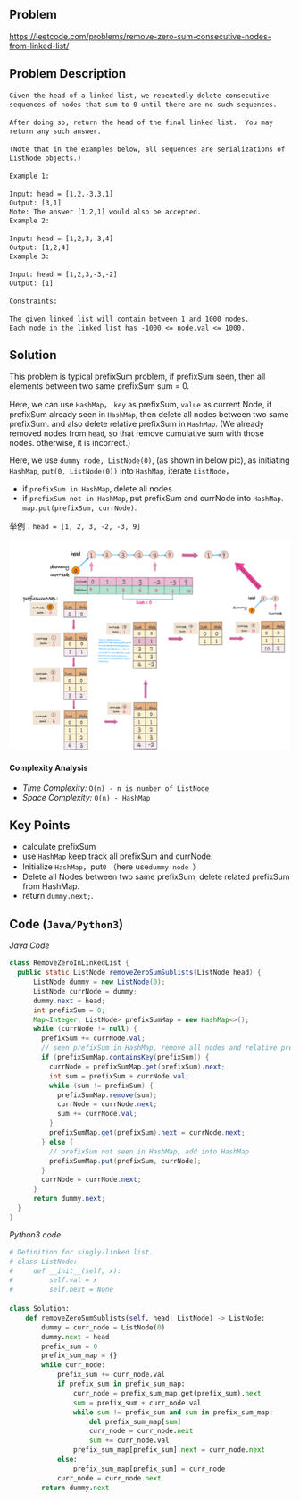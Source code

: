 ## Problem
https://leetcode.com/problems/remove-zero-sum-consecutive-nodes-from-linked-list/

## Problem Description
```
Given the head of a linked list, we repeatedly delete consecutive sequences of nodes that sum to 0 until there are no such sequences.
   
After doing so, return the head of the final linked list.  You may return any such answer.

(Note that in the examples below, all sequences are serializations of ListNode objects.)

Example 1:

Input: head = [1,2,-3,3,1]
Output: [3,1]
Note: The answer [1,2,1] would also be accepted.
Example 2:

Input: head = [1,2,3,-3,4]
Output: [1,2,4]
Example 3:

Input: head = [1,2,3,-3,-2]
Output: [1]

Constraints:

The given linked list will contain between 1 and 1000 nodes.
Each node in the linked list has -1000 <= node.val <= 1000.

```

## Solution
This problem is typical prefixSum problem, if prefixSum seen, then all elements between two same prefixSum sum = 0.

Here, we can use `HashMap`， `key` as prefixSum, `value` as current Node, if prefixSum already seen in `HashMap`, then delete all nodes between two same prefixSum.
and also delete relative prefixSum in `HashMap`. (We already removed nodes from `head`, so that remove cumulative sum with those nodes. otherwise, it is incorrect.) 

Here, we use `dummy node, ListNode(0)`, (as shown in below pic), as initiating `HashMap`, `put(0, ListNode(0))` into `HashMap`, iterate `ListNode`，
- if `prefixSum in HashMap`, delete all nodes
- if `prefixSum not in HashMap`, put prefixSum and currNode into `HashMap`. `map.put(prefixSum, currNode)`.

举例：`head = [1, 2, 3, -2, -3, 9]`

![1171 example remove zero](../../assets/leetcode/1171.remove-zero-sum-consecutive-nodes-from-linked-list.PNG)

#### Complexity Analysis
- *Time Complexity:* `O(n) - n is number of ListNode`
- *Space Complexity:* `O(n) - HashMap`

## Key Points
- calculate prefixSum
- use `HashMap` keep track all prefixSum and currNode.
- Initialize `HashMap`，put`0` （here use`dummy node `）
- Delete all Nodes between two same prefixSum, delete related prefixSum from HashMap.
- return `dummy.next;`.

## Code (`Java/Python3`)
*Java Code*
```java
class RemoveZeroInLinkedList {
  public static ListNode removeZeroSumSublists(ListNode head) {
      ListNode dummy = new ListNode(0);
      ListNode currNode = dummy;
      dummy.next = head;
      int prefixSum = 0;
      Map<Integer, ListNode> prefixSumMap = new HashMap<>();
      while (currNode != null) {
        prefixSum += currNode.val;
        // seen prefixSum in HashMap, remove all nodes and relative prefixSum from HashMap
        if (prefixSumMap.containsKey(prefixSum)) {
          currNode = prefixSumMap.get(prefixSum).next;
          int sum = prefixSum + currNode.val;
          while (sum != prefixSum) {
            prefixSumMap.remove(sum);
            currNode = currNode.next;
            sum += currNode.val;
          }
          prefixSumMap.get(prefixSum).next = currNode.next;
        } else {
          // prefixSum not seen in HashMap, add into HashMap
          prefixSumMap.put(prefixSum, currNode);
        }
        currNode = currNode.next;
      }
      return dummy.next;
  }
}
```
*Python3 code*
```python
# Definition for singly-linked list.
# class ListNode:
#     def __init__(self, x):
#         self.val = x
#         self.next = None

class Solution:
    def removeZeroSumSublists(self, head: ListNode) -> ListNode:
        dummy = curr_node = ListNode(0)
        dummy.next = head
        prefix_sum = 0
        prefix_sum_map = {}
        while curr_node:
            prefix_sum += curr_node.val
            if prefix_sum in prefix_sum_map:
                curr_node = prefix_sum_map.get(prefix_sum).next
                sum = prefix_sum + curr_node.val
                while sum != prefix_sum and sum in prefix_sum_map:
                    del prefix_sum_map[sum]
                    curr_node = curr_node.next
                    sum += curr_node.val
                prefix_sum_map[prefix_sum].next = curr_node.next
            else:
                prefix_sum_map[prefix_sum] = curr_node
            curr_node = curr_node.next
        return dummy.next
```

